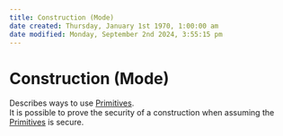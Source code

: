 ```yaml
---  
title: Construction (Mode)  
date created: Thursday, January 1st 1970, 1:00:00 am  
date modified: Monday, September 2nd 2024, 3:55:15 pm  
---  
```

# Construction (Mode)  
Describes ways to use [Primitives](./Primitive.md).  
It is possible to prove the security of a construction when assuming the [Primitives](./Primitive.md) is secure.